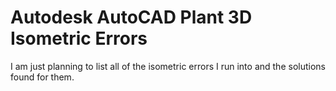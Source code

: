 # Autodesk AutoCAD Plant 3D Isometric Errors
I am just planning to list all of the isometric errors I run into and the solutions found for them.
